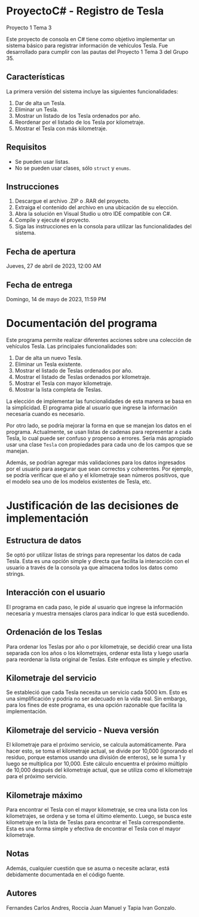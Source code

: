 # ProyectoC# - Registro de Tesla
Proyecto 1 Tema 3

Este proyecto de consola en C# tiene como objetivo implementar un sistema básico para registrar información de vehículos Tesla. Fue desarrollado para cumplir con las pautas del Proyecto 1 Tema 3 del Grupo 35.

## Características

La primera versión del sistema incluye las siguientes funcionalidades:

1. Dar de alta un Tesla.
2. Eliminar un Tesla.
3. Mostrar un listado de los Tesla ordenados por año.
4. Reordenar por el listado de los Tesla por kilometraje.
5. Mostrar el Tesla con más kilometraje.

## Requisitos

- Se pueden usar listas.
- No se pueden usar clases, sólo `struct` y `enums`.

## Instrucciones

1. Descargue el archivo .ZIP o .RAR del proyecto.
2. Extraiga el contenido del archivo en una ubicación de su elección.
3. Abra la solución en Visual Studio u otro IDE compatible con C#.
4. Compile y ejecute el proyecto.
5. Siga las instrucciones en la consola para utilizar las funcionalidades del sistema.

## Fecha de apertura

Jueves, 27 de abril de 2023, 12:00 AM

## Fecha de entrega

Domingo, 14 de mayo de 2023, 11:59 PM

# Documentación del programa

Este programa permite realizar diferentes acciones sobre una colección de vehículos Tesla. Las principales funcionalidades son:

1. Dar de alta un nuevo Tesla.
2. Eliminar un Tesla existente.
3. Mostrar el listado de Teslas ordenados por año.
4. Mostrar el listado de Teslas ordenados por kilometraje.
5. Mostrar el Tesla con mayor kilometraje.
6. Mostrar la lista completa de Teslas.

La elección de implementar las funcionalidades de esta manera se basa en la simplicidad. El programa pide al usuario que ingrese la información necesaria cuando es necesario.

Por otro lado, se podría mejorar la forma en que se manejan los datos en el programa. Actualmente, se usan listas de cadenas para representar a cada Tesla, lo cual puede ser confuso y propenso a errores. Sería más apropiado usar una clase `Tesla` con propiedades para cada uno de los campos que se manejan.

Además, se podrían agregar más validaciones para los datos ingresados por el usuario para asegurar que sean correctos y coherentes. Por ejemplo, se podría verificar que el año y el kilometraje sean números positivos, que el modelo sea uno de los modelos existentes de Tesla, etc.

# Justificación de las decisiones de implementación

## Estructura de datos

Se optó por utilizar listas de strings para representar los datos de cada Tesla. Esta es una opción simple y directa que facilita la interacción con el usuario a través de la consola ya que almacena todos los datos como strings.

## Interacción con el usuario

El programa en cada paso, le pide al usuario que ingrese la información necesaria y muestra mensajes claros para indicar lo que está sucediendo.

## Ordenación de los Teslas

Para ordenar los Teslas por año o por kilometraje, se decidió crear una lista separada con los años o los kilometrajes, ordenar esta lista y luego usarla para reordenar la lista original de Teslas. Este enfoque es simple y efectivo.

## Kilometraje del servicio

Se estableció que cada Tesla necesita un servicio cada 5000 km. Esto es una simplificación y podría no ser adecuado en la vida real. Sin embargo, para los fines de este programa, es una opción razonable que facilita la implementación.

## Kilometraje del servicio - Nueva versión

El kilometraje para el próximo servicio, se calcula automáticamente. Para hacer esto, se toma el kilometraje actual, se divide por 10,000 (ignorando el residuo, porque estamos usando una división de enteros), se le suma 1 y luego se multiplica por 10,000. Este cálculo encuentra el próximo múltiplo de 10,000 después del kilometraje actual, que se utiliza como el kilometraje para el próximo servicio. 

## Kilometraje máximo

Para encontrar el Tesla con el mayor kilometraje, se crea una lista con los kilometrajes, se ordena y se toma el último elemento. Luego, se busca este kilometraje en la lista de Teslas para encontrar el Tesla correspondiente. Esta es una forma simple y efectiva de encontrar el Tesla con el mayor kilometraje.

## Notas

Además, cualquier cuestión que se asuma o necesite aclarar, está debidamente documentada en el código fuente.

## Autores

Fernandes Carlos Andres, Roccia Juan Manuel  y Tapia Ivan Gonzalo.
